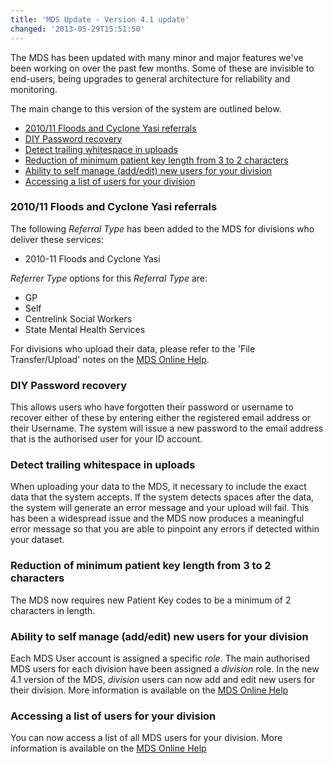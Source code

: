 ```yaml
---
title: 'MDS Update - Version 4.1 update'
changed: '2013-05-29T15:51:50'
---
```

<p>The MDS has been updated with many minor and major features we've been working on over the past few months. Some of these are invisible to end-users, being upgrades to general architecture for reliability and monitoring.</p>
<p>The main change to this version of the system are outlined below.</p>
<ul>
<li><a href="index.html#A_2010_4711_Floods_and_Cyclone_Yasi_referrals">2010/11 Floods and Cyclone Yasi referrals</a></li>
<li><a href="index.html#DIY_Password_recovery">DIY Password recovery</a></li>
<li><a href="index.html#Detect_trailing_whitespace_in_uploads">Detect trailing whitespace in uploads</a></li>
<li><a href="index.html#Reduction_of_minimum_patient_key_length_from_3_to_2_characters"> Reduction of minimum patient key length from 3 to 2 characters</a></li>
<li><a href="index.html#Ability_to_self_manage_40add_47edit_41_new_users_for_your_division"> Ability to self manage (add/edit) new users for your division</a></li>
<li><a href="index.html#Accessing_a_list_of_users_for_your_division">Accessing a list of users for your division</a></li>
</ul>
<h3><a id="A_2010_4711_Floods_and_Cyclone_Yasi_referrals"></a> 2010/11 Floods and Cyclone Yasi referrals</h3>
<p>The following <em>Referral Type</em> has been added to the MDS for divisions who deliver these services:</p>
<ul>
<li>2010-11 Floods and Cyclone Yasi</li>
</ul>
<p><em>Referrer Type</em> options for this <em>Referral Type</em> are:</p>
<ul>
<li>GP</li>
<li>Self</li>
<li>Centrelink Social Workers</li>
<li>State Mental Health Services</li>
</ul>
<p>For divisions who upload their data, please refer to the 'File Transfer/Upload' notes on the <a href="../../help/file-transfers/index.html#Uploads"> MDS Online Help</a>.</p>
<h3><a id="DIY_Password_recovery"></a> DIY Password recovery</h3>
<p>This allows users who have forgotten their password or username to recover either of these by entering either the registered email address or their Username. The system will issue a new password to the email address that is the authorised user for your ID account.</p>
<h3><a id="Detect_trailing_whitespace_in_uploads"></a> Detect trailing whitespace in uploads</h3>
<p>When uploading your data to the MDS, it necessary to include the exact data that the system accepts. If the system detects spaces after the data, the system will generate an error message and your upload will fail. This has been a widespread issue and the MDS now produces a meaningful error message so that you are able to pinpoint any errors if detected within your dataset.</p>
<h3><a id="Reduction_of_minimum_patient_key_length_from_3_to_2_characters"></a> Reduction of minimum patient key length from 3 to 2 characters</h3>
<p>The MDS now requires new Patient Key codes to be a minimum of 2 characters in length.</p>
<h3><a id="Ability_to_self_manage_40add_47edit_41_new_users_for_your_division"></a> Ability to self manage (add/edit) new users for your division</h3>
<p>Each MDS User account is assigned a specific <em>role</em>. The main authorised MDS users for each division have been assigned a <em>division</em> role. In the new 4.1 version of the MDS, <em>division</em> users can now add and edit new users for their division. More information is available on the <a href="../../help/user-management/index.html">MDS Online Help</a></p>
<h3><a id="Accessing_a_list_of_users_for_your_division"></a> Accessing a list of users for your division</h3>
<p>You can now access a list of all MDS users for your division. More information is available on the <a href="../../help/user-management/index.html#View_List_of_all_users_40for_your_ml_41">MDS Online Help</a></p>
